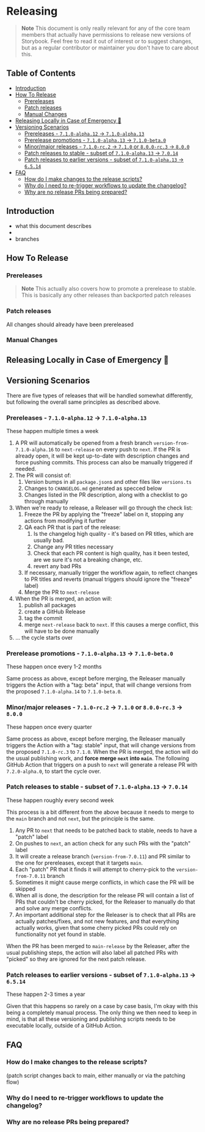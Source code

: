 # Releasing <!-- omit in toc -->

> **Note**
> This document is only really relevant for any of the core team members that actually have permissions to release new versions of Storybook. Feel free to read it out of interest or to suggest changes, but as a regular contributor or maintainer you don't have to care about this.

## Table of Contents <!-- omit in toc -->

- [Introduction](#introduction)
- [How To Release](#how-to-release)
  - [Prereleases](#prereleases)
  - [Patch releases](#patch-releases)
  - [Manual Changes](#manual-changes)
- [Releasing Locally in Case of Emergency 🚨](#releasing-locally-in-case-of-emergency-)
- [Versioning Scenarios](#versioning-scenarios)
  - [Prereleases - `7.1.0-alpha.12` -\> `7.1.0-alpha.13`](#prereleases---710-alpha12---710-alpha13)
  - [Prerelease promotions - `7.1.0-alpha.13` -\> `7.1.0-beta.0`](#prerelease-promotions---710-alpha13---710-beta0)
  - [Minor/major releases - `7.1.0-rc.2` -\> `7.1.0` or `8.0.0-rc.3` -\> `8.0.0`](#minormajor-releases---710-rc2---710-or-800-rc3---800)
  - [Patch releases to stable - subset of `7.1.0-alpha.13` -\> `7.0.14`](#patch-releases-to-stable---subset-of-710-alpha13---7014)
  - [Patch releases to earlier versions - subset of `7.1.0-alpha.13` -\> `6.5.14`](#patch-releases-to-earlier-versions---subset-of-710-alpha13---6514)
- [FAQ](#faq)
  - [How do I make changes to the release scripts?](#how-do-i-make-changes-to-the-release-scripts)
  - [Why do I need to re-trigger workflows to update the changelog?](#why-do-i-need-to-re-trigger-workflows-to-update-the-changelog)
  - [Why are no release PRs being prepared?](#why-are-no-release-prs-being-prepared)

## Introduction

- what this document describes
-
- branches

## How To Release

### Prereleases

> **Note**
> This actually also covers how to promote a prerelease to stable. This is basically any other releases than backported patch releases

### Patch releases

All changes should already have been prereleased

### Manual Changes

## Releasing Locally in Case of Emergency 🚨

## Versioning Scenarios

There are five types of releases that will be handled somewhat differently, but following the overall same principles as described above.

### Prereleases - `7.1.0-alpha.12` -> `7.1.0-alpha.13`

These happen multiple times a week

1. A PR will automatically be opened from a fresh branch `version-from-7.1.0-alpha.16` to `next-release` on every push to `next`. If the PR is already open, it will be kept up-to-date with description changes and force pushing commits. This process can also be manually triggered if needed.
2. The PR will consist of:
   1. Version bumps in all `package.json`s and other files like `versions.ts`
   2. Changes to `CHANGELOG.md` generated as specced below
   3. Changes listed in the PR description, along with a checklist to go through manually
3. When we're ready to release, a Releaser will go through the check list:
   1. Freeze the PR by applying the "freeze" label on it, stopping any actions from modifying it further
   2. QA each PR that is part of the release:
      1. Is the changelog high quality - it's based on PR titles, which are usually bad.
      2. Change any PR titles necessary
      3. Check that each PR content is high quality, has it been tested, are we sure it's not a breaking change, etc.
      4. revert any bad PRs
   3. If necessary, manually trigger the workflow again, to reflect changes to PR titles and reverts (manual triggers should ignore the "freeze" label)
   4. Merge the PR to `next-release`
4. When the PR is merged, an action will:
   1. publish all packages
   2. create a GitHub Release
   3. tag the commit
   4. merge `next-release` back to `next`. If this causes a merge conflict, this will have to be done manually
5. ... the cycle starts over

### Prerelease promotions - `7.1.0-alpha.13` -> `7.1.0-beta.0`

These happen once every 1-2 months

Same process as above, except before merging, the Releaser manually triggers the Action with a "tag: beta" input, that will change versions from the proposed `7.1.0-alpha.14` to `7.1.0-beta.0`.

### Minor/major releases - `7.1.0-rc.2` -> `7.1.0` or `8.0.0-rc.3` -> `8.0.0`

These happen once every quarter

Same process as above, except before merging, the Releaser manually triggers the Action with a "tag: stable" input, that will change versions from the proposed `7.1.0-rc.3` to `7.1.0`. When the PR is merged, the action will do the usual publishing work, and **force merge `next` into `main`**. The following GitHub Action that triggers on a push to `next` will generate a release PR with `7.2.0-alpha.0`, to start the cycle over.

### Patch releases to stable - subset of `7.1.0-alpha.13` -> `7.0.14`

These happen roughly every second week

This process is a bit different from the above because it needs to merge to the `main` branch and not `next`, but the principle is the same.

1. Any PR to `next` that needs to be patched back to stable, needs to have a "patch" label
2. On pushes to `next`, an action check for any such PRs with the "patch" label
3. It will create a release branch (`version-from-7.0.11`) and PR similar to the one for prereleases, except that it targets `main`.
4. Each "patch" PR that it finds it will attempt to cherry-pick to the `version-from-7.0.11` branch
5. Sometimes it might cause merge conflicts, in which case the PR will be skipped
6. When all is done, the description for the release PR will contain a list of PRs that couldn't be cherry picked, for the Releaser to manually do that and solve any merge conflicts.
7. An important additional step for the Releaser is to check that all PRs are actually patches/fixes, and not new features, and that everything actually works, given that some cherry picked PRs could rely on functionality not yet found in stable.

When the PR has been merged to `main-release` by the Releaser, after the usual publishing steps, the action will also label all patched PRs with "picked" so they are ignored for the next patch release.

### Patch releases to earlier versions - subset of `7.1.0-alpha.13` -> `6.5.14`

These happen 2-3 times a year

Given that this happens so rarely on a case by case basis, I'm okay with this being a completely manual process. The only thing we then need to keep in mind, is that all these versioning and publishing scripts needs to be executable locally, outside of a GitHub Action.

## FAQ

### How do I make changes to the release scripts?

(patch script changes back to main, either manually or via the patching flow)

### Why do I need to re-trigger workflows to update the changelog?

### Why are no release PRs being prepared?
